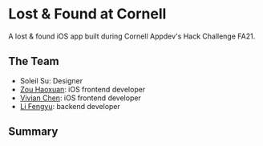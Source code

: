 # Lost & Found at Cornell
A lost & found iOS app built during Cornell Appdev's Hack Challenge FA21.
## The Team
- Soleil Su: Designer
- [Zou Haoxuan](https://github.com/PORRIDGE-ZOU): iOS frontend developer
- [Vivian Chen](https://github.com/Vivian0913): iOS frontend developer
- [Li Fengyu](https://github.com/fengyuli2002): backend developer
## Summary

 
